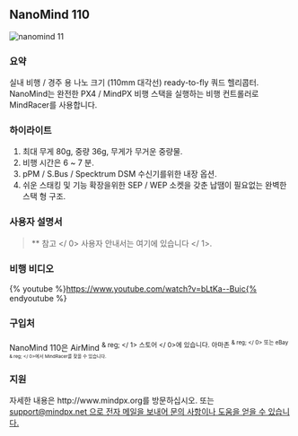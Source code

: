 ## NanoMind 110 

![nanomind 11
](../../assets/hardware/hardware-nanomind110.png)

### 요약

실내 비행 / 경주 용 나노 크기 (110mm 대각선) ready-to-fly 쿼드 헬리콥터. NanoMind는 완전한 PX4 / MindPX 비행 스택을 실행하는 비행 컨트롤러로 MindRacer를 사용합니다.

### 하이라이트

1. 최대 무게 80g, 중량 36g, 무게가 무거운 중량물.
2. 비행 시간은 6 ~ 7 분.
3. pPM / S.Bus / Specktrum DSM 수신기를위한 내장 옵션.
4. 쉬운 스태킹 및 기능 확장을위한 SEP / WEP 소켓을 갖춘 납땜이 필요없는 완벽한 스택 형 구조.

### 사용자 설명서

> ** 참고 </ 0> 사용자 안내서는 여기에 있습니다 </ 1>.</p> </blockquote> 
> 
> ### 비행 비디오
> 
> {% youtube %}https://www.youtube.com/watch?v=bLtKa--Buic{% endyoutube %}
> 
> ### 구입처
> 
> NanoMind 110은  AirMind <sup> & reg; </ 1> 스토어 </ 0>에 있습니다. 아마존 <sup> & reg; </ 0> 또는 eBay <sup> & reg; </ 0>에서 MindRacer를 찾을 수 있습니다.</p> 
> 
> <h3>
>   지원
> </h3>
> 
> <p>
>   자세한 내용은 http://www.mindpx.org를 방문하십시오. 또는 <a href="mailto:support@mindpx.net"> support@mindpx.net </ 0>으로 전자 메일을 보내어 문의 사항이나 도움을 얻을 수 있습니다.</p>